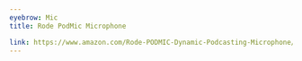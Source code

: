 ```yaml
---
eyebrow: Mic
title: Rode PodMic Microphone

link: https://www.amazon.com/Rode-PODMIC-Dynamic-Podcasting-Microphone/dp/B07MSCRCVK
---
```

